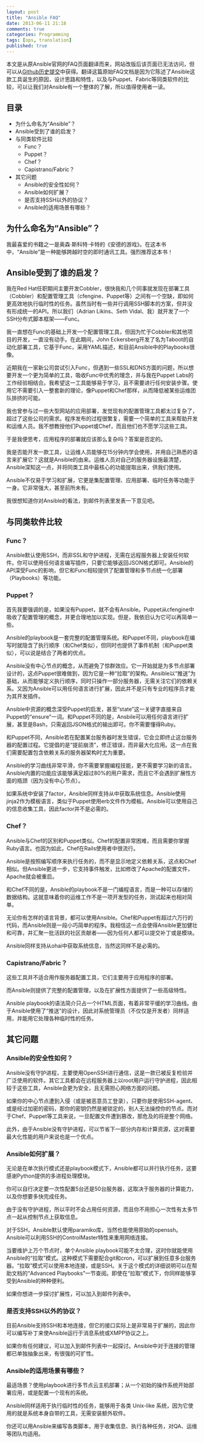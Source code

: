 ```yaml
---
layout: post
title: "Ansible FAQ"
date: 2013-06-11 21:18
comments: true
categories: Programming
tags: [ops, translation]
published: true
---
```


本文是从原Ansible官网的FAQ页面翻译而来，网站改版后该页面已无法访问，但可以从[Github历史提交](https://github.com/ansible/ansible.github.com/blob/4a2bf7f60a020f0d0a7b042056fc3dd8716588f2/faq.html)中获得。翻译这篇原始FAQ文档是因为它陈述了Ansible这款工具诞生的原因，设计思路和特性，以及与Puppet、Fabric等同类软件的比较，可以让我们对Ansible有一个整体的了解，所以值得使用者一读。

## 目录

* 为什么命名为“Ansible”？
* Ansible受到了谁的启发？
* 与同类软件比较
    * Func？
    * Puppet？
    * Chef？
    * Capistrano/Fabric？
* 其它问题
    * Ansible的安全性如何？
    * Ansible如何扩展？
    * 是否支持SSH以外的协议？
    * Ansible的适用场景有哪些？

## 为什么命名为“Ansible”？

我最喜爱的书籍之一是奥森·斯科特·卡特的《安德的游戏》。在这本书中，“Ansible”是一种能够跨越时空的即时通讯工具。强烈推荐这本书！

<!-- more -->

## Ansible受到了谁的启发？

我在Red Hat任职期间主要开发Cobbler，很快我和几个同事就发现在部署工具（Cobbler）和配置管理工具（cfengine、Puppet等）之间有一个空缺，即如何更高效地执行临时性的任务。虽然当时有一些并行调用SSH脚本的方案，但并没有形成统一的API。所以我们（Adrian Likins、Seth Vidal、我）就开发了一个SSH分布式脚本框架——Func。

我一直想在Func的基础上开发一个配置管理工具，但因为忙于Cobbler和其他项目的开发，一直没有动手。在此期间，John Eckersberg开发了名为Taboot的自动化部署工具，它基于Func，采用YAML描述，和目前Ansible中的Playbooks很像。

近期我在一家新公司尝试引入Func，但遇到一些SSL和DNS方面的问题，所以想要开发一个更为简单的工具，吸收Func中优秀的理念，并与我在Puppet Labs的工作经验相结合。我希望这一工具能够易于学习，且不需要进行任何安装步骤。使用它不需要引入一整套新的理论，像Puppet和Chef那样，从而降低被某些运维团队排挤的可能。

我也曾参与过一些大型网站的应用部署，发觉现有的配置管理工具都太过复杂了，超过了这些公司的需求。程序发布的过程很繁复，需要一个简单的工具来帮助开发和运维人员。我不想教授他们Puppet或Chef，而且他们也不愿学习这些工具。

于是我便思考，应用程序的部署就应该那么复杂吗？答案是否定的。

我是否能开发一款工具，让运维人员能够在15分钟内学会使用，并用自己熟悉的语言来扩展它？这就是Ansible的由来。运维人员对自己的服务器设施最清楚，Ansible深知这一点，并将同类工具中最核心的功能提取出来，供我们使用。

Ansible不仅易于学习和扩展，它更是集配置管理、应用部署、临时任务等功能于一身。它非常强大，甚至前所未有。

我很想知道你对Ansible的看法，到邮件列表里发表一下意见吧。

## 与同类软件比较

### Func？

Ansible默认使用SSH，而非SSL和守护进程，无需在远程服务器上安装任何软件。你可以使用任何语言编写插件，只要它能够返回JSON格式即可。Ansible的API深受Func的影响，但它和Func相较提供了配置管理和多节点统一化部署（Playbooks）等功能。

### Puppet？

首先我要强调的是，如果没有Puppet，就不会有Ansible。Puppet从cfengine中吸收了配置管理的概念，并更合理地加以实现。但是，我依旧认为它可以再简单一些。

Ansible的playbook是一套完整的配置管理系统。和Puppet不同，playbook在编写时就隐含了执行顺序（和Chef类似），但同时也提供了事件机制（和Puppet类似），可以说是结合了两者的优点。

Ansible没有中心节点的概念，从而避免了惊群效应。它一开始就是为多节点部署设计的，这点Puppet很难做到，因为它是一种“拉取”的架构。Ansible以“推送”为基础，从而能够定义执行顺序，同时只操作一部分服务器，无需关注它们的依赖关系。又因为Ansible可以用任何语言进行扩展，因此并不是只有专业的程序员才能为其开发插件。

Ansible中资源的概念深受Puppet的启发，甚至“state”这一关键字直接来自Puppet的“ensure”一词。和Puppet不同的是，Ansbile可以用任何语言进行扩展，甚至是Bash，只需返回JSON格式的输出即可。你不需要懂得Ruby。

和Puppet不同，Ansible若在配置某台服务器时发生错误，它会立即终止这台服务器的配置过程。它提倡的是“提前崩溃”，修正错误，而非最大化应用。这一点在我们需要配置包含依赖关系的服务器架构时尤为重要。

Ansible的学习曲线非常平滑，你不需要掌握编程技能，更不需要学习新的语言。Ansible内置的功能应该能够满足超过80%的用户需求，而且它不会遇到扩展性方面的瓶颈（因为没有中心节点）。

如果系统中安装了factor，Ansible同样支持从中获取系统信息。Ansible使用jinja2作为模板语言，类似于Puppet使用erb文件作为模板。Ansible可以使用自己的信息收集工具，因此factor并不是必需的。

### Chef？

Ansible与Chef的区别和Puppet类似。Chef的配置非常困难，而且需要你掌握Ruby语言。也因为如此，Chef在Rails使用者中很流行。

Ansible是按照编写顺序来执行任务的，而不是显示地定义依赖关系，这点和Chef相似。但Ansible更进一步，它支持事件触发，比如修改了Apache的配置文件，Apache就会被重启。

和Chef不同的是，Ansible的playbook不是一门编程语言，而是一种可以存储的数据结构。这就意味着你的运维工作不是一项开发型的任务，测试起来也相对简单。

无论你有怎样的语言背景，都可以使用Ansible。Chef和Puppet有超过六万行的代码，而Ansible则是一段小巧简单的程序。我相信这一点会使得Ansible更加健壮和可靠，并汇聚一批活跃的社区贡献者——因为任何人都可以提交补丁或是模块。

Ansible同样支持从ohai中获取系统信息，当然这同样不是必需的。

### Capistrano/Fabric？

这些工具并不适合用作服务器配置工具，它们主要用于应用程序的部署。

而Ansible则提供了完整的配置管理，以及在扩展性方面提供了一些高级特性。

Ansible playbook的语法简介只占一个HTML页面，有着非常平缓的学习曲线。由于Ansible使用了“推送”的设计，因此对系统管理员（不仅仅是开发者）同样适用，并能用它处理各种临时性的任务。

## 其它问题

### Ansible的安全性如何？

Ansible没有守护进程，主要使用OpenSSH进行通信，这是一款已被反复检验并广泛使用的软件。其它工具都会在远程服务器上以root用户运行守护进程，因此相较于这些工具，Ansible会更为安全，且无需担心网络方面的问题。

如果你的中心节点遭到入侵（或是被恶意员工登录），只要你是使用SSH-agent、或是经过加密的密码，那你的密钥仍然是被锁定的，别人无法操控你的节点。而对于Chef、Puppet等工具来说，一旦配置文件遭到篡改，那危及的将是整个网络。

此外，由于Ansible没有守护进程，可以节省下一部分内存和计算资源，这对需要最大化性能的用户来说也是一个优点。

### Ansible如何扩展？

无论是在单次执行模式还是playbook模式下，Ansible都可以并行执行任务，这要感谢Python提供的多进程处理模块。

你可以自行决定要一次性配置5台还是50台服务器，这取决于服务器的计算能力，以及你想要多快完成任务。

由于没有守护进程，所以平时不会占用任何资源，而且你不用担心一次性有太多节点一起从控制节点上获取信息。

对于SSH，Ansible默认使用paramiko库，当然也能使用原始的openssh。Ansible可以利用SSH的ControlMaster特性来重用网络连接。

当要维护上万个节点时，单个Ansible playbook可能不太合理，这时你就能使用Ansible的“拉取”模式。这种模式下需要配合git和cron，可以扩展到任意多台服务器。“拉取”模式可以使用本地连接，或是SSH。关于这个模式的详细说明可以在帮助文档的“Advanced Playbooks”一节查阅。即使在“拉取”模式下，你同样能够享受到Ansible的种种便利。

如果你想进一步探讨扩展性，可以加入到邮件列表中。

### 是否支持SSH以外的协议？

目前Ansible支持SSH和本地连接，但它的接口实际上是非常易于扩展的，因此你可以编写补丁来使Ansible运行于消息系统或XMPP协议之上。

如果你有任何建议，可以加入到邮件列表中一起探讨。Ansible中对于连接的管理都已单独抽象出来，有很强的可扩性。

### Ansible的适用场景有哪些？

最适场景？使用playbook进行多节点云主机部署；从一个初始的操作系统开始部署应用，或是配置一个现有的系统。

Ansible同样适用于执行临时性的任务，能够用于各类 Unix-like 系统，因为它使用的就是系统本身自带的工具，无需安装额外软件。

你还可以用Ansible来编写各类脚本，用于收集信息、执行各种任务，对QA、运维等团队均适用。
